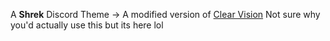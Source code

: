 A **Shrek** Discord Theme
->  A modified version of [Clear Vision](https://clearvision.github.io/)
Not sure why you'd actually use this but its here lol
